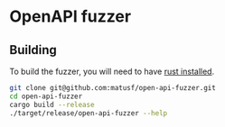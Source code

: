 # OpenAPI fuzzer

## Building

To build the fuzzer, you will need to have [rust installed](https://www.rust-lang.org/learn/get-started).

```sh
git clone git@github.com:matusf/open-api-fuzzer.git
cd open-api-fuzzer
cargo build --release
./target/release/open-api-fuzzer --help
```
